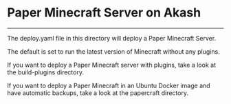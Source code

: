 # Paper Minecraft Server on Akash

---

The deploy.yaml file in this directory will deploy a Paper Minecraft Server.

The default is set to run the latest version of Minecraft without any plugins.

If you want to deploy a Paper Minecraft server with plugins, take a look at the build-plugins directory.

If you want to deploy a Paper Minecraft in an Ubuntu Docker image and have automatic backups, take a look at the papercraft directory.
